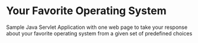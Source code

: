 # Your Favorite Operating System

Sample Java Servlet Application with one web page to take your response about your favorite operating system from a given set of predefined choices
